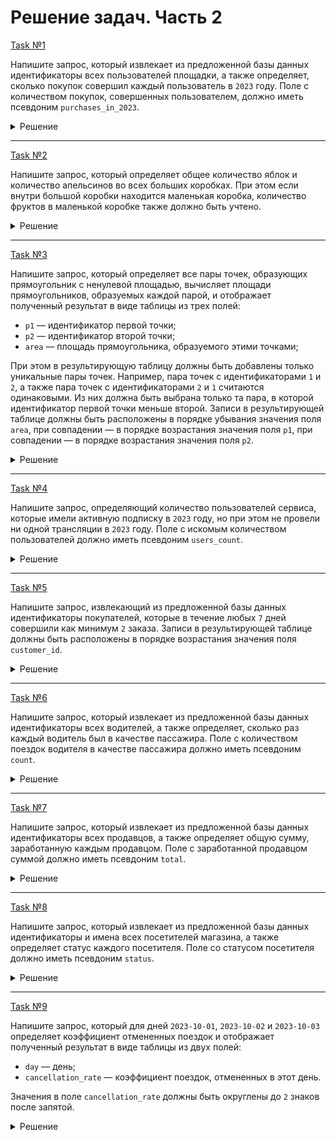 # Решение задач. Часть 2

[Task №1](https://stepik.org/lesson/1095764/step/1?unit=1106528)

Напишите запрос, который извлекает из предложенной базы данных идентификаторы всех пользователей площадки, а также определяет, сколько покупок совершил каждый пользователь в `2023` году.
Поле с количеством покупок, совершенных пользователем, должно иметь псевдоним `purchases_in_2023`.

<details>
  <summary>Решение</summary>

  ```sql
  SELECT Users.id,
         COUNT(buyer_id) AS purchases_in_2023
  FROM Users
  LEFT JOIN Orders ON Users.id = buyer_id AND YEAR(order_date) = 2023
  GROUP BY Users.id;
  ```

</details>

---

[Task №2](https://stepik.org/lesson/1095764/step/2?unit=1106528)

Напишите запрос, который определяет общее количество яблок и количество апельсинов во всех больших коробках. При этом если внутри большой коробки находится маленькая коробка, количество фруктов в маленькой коробке также должно быть учтено.

<details>
  <summary>Решение</summary>

  ```sql
  SELECT SUM(BigBoxes.apple_count + IFNULL(SmallBoxes.apple_count, 0)) AS apple_count,
         SUM(BigBoxes.orange_count + IFNULL(SmallBoxes.orange_count, 0)) AS orange_count
  FROM BigBoxes
  LEFT JOIN SmallBoxes ON small_box_id = SmallBoxes.id;
  ```

</details>

---

[Task №3](https://stepik.org/lesson/1095764/step/3?unit=1106528)

Напишите запрос, который определяет все пары точек, образующих прямоугольник с ненулевой площадью, вычисляет площади прямоугольников, образуемых каждой парой, и отображает полученный результат в виде таблицы из трех полей:

* `p1` — идентификатор первой точки;
* `p2` — идентификатор второй точки;
* `area` — площадь прямоугольника, образуемого этими точками;

При этом в результирующую таблицу должны быть добавлены только уникальные пары точек. Например, пара точек с идентификаторами `1` и `2`, а также пара точек с идентификаторами `2` и `1` считаются одинаковыми. Из них должна быть выбрана только та пара, в которой идентификатор первой точки меньше второй.
Записи в результирующей таблице должны быть расположены в порядке убывания значения поля `area`, при совпадении — в порядке возрастания значения поля `p1`, при совпадении — в порядке возрастания значения поля `p2`.

<details>
  <summary>Решение</summary>

  ```sql
  SELECT P1.id AS p1, P2.id AS p2,
         ABS((P2.x - P1.x) * (P2.y - P1.y)) AS area
  FROM Points P1
  CROSS JOIN Points P2
  WHERE P1.id < P2.id AND ABS((P2.x - P1.x) * (P2.y - P1.y)) != 0
  ORDER BY area DESC, p1, p2;
  ```

</details>

---

[Task №4](https://stepik.org/lesson/1095764/step/4?unit=1106528)

Напишите запрос, определяющий количество пользователей сервиса, которые имели активную подписку в `2023` году, но при этом не провели ни одной трансляции в `2023` году.
Поле с искомым количеством пользователей должно иметь псевдоним `users_count`.

<details>
  <summary>Решение</summary>

  ```sql
  SELECT COUNT(Subscriptions.user_id) AS users_count
  FROM Subscriptions
  LEFT JOIN Streams ON Streams.user_id = Subscriptions.user_id AND YEAR(stream_date) = 2023
  WHERE (2023 BETWEEN YEAR(start_date) AND YEAR(end_date)) AND Streams.user_id IS NULL;
  ```

</details>

---

[Task №5](https://stepik.org/lesson/1095764/step/5?unit=1106528)

Напишите запрос, извлекающий из предложенной базы данных идентификаторы покупателей, которые в течение любых `7` дней совершили как минимум `2` заказа.
Записи в результирующей таблице должны быть расположены в порядке возрастания значения поля `customer_id`.

<details>
  <summary>Решение</summary>

  ```sql
  SELECT DISTINCT O1.customer_id AS customer_id
  FROM Orders O1
  INNER JOIN Orders O2 ON O1.customer_id = O2.customer_id AND ABS(DAYOFYEAR(O1.order_date) - DAYOFYEAR(O2.order_date)) < 7
  WHERE O1.id != O2.id
  ORDER BY customer_id;
  ```

</details>

---

[Task №6](https://stepik.org/lesson/1095764/step/6?unit=1106528)

Напишите запрос, который извлекает из предложенной базы данных идентификаторы всех водителей, а также определяет, сколько раз каждый водитель был в качестве пассажира.
Поле с количеством поездок водителя в качестве пассажира должно иметь псевдоним `count`.

<details>
  <summary>Решение</summary>

  ```sql
  SELECT R1.driver_id,
         COUNT(DISTINCT R2.id) AS count
  FROM Rides R1
  LEFT JOIN Rides R2 ON R1.driver_id = R2.passenger_id
  GROUP BY R1.driver_id;
  ```

</details>

---

[Task №7](https://stepik.org/lesson/1095764/step/7?unit=1106528)

Напишите запрос, который извлекает из предложенной базы данных идентификаторы всех продавцов, а также определяет общую сумму, заработанную каждым продавцом.
Поле с заработанной продавцом суммой должно иметь псевдоним `total`.

<details>
  <summary>Решение</summary>

  ```sql
  SELECT Salespersons.id AS id, IFNULL(SUM(price), 0) AS total
  FROM Customers
  INNER JOIN Orders ON Customers.id = customer_id
  RIGHT JOIN Salespersons ON salesperson_id = Salespersons.id
  GROUP BY Salespersons.id;
  ```

</details>

---

[Task №8](https://stepik.org/lesson/1095764/step/8?unit=1106528)

Напишите запрос, который извлекает из предложенной базы данных идентификаторы и имена всех посетителей магазина, а также определяет статус каждого посетителя.
Поле со статусом посетителя должно иметь псевдоним `status`.

<details>
  <summary>Решение</summary>

  ```sql
  SELECT Members.id,
         name,
         CASE 
             WHEN COUNT(Visits.id) = 0 THEN 'Bronze'
             WHEN 100 * COUNT(visit_id) / COUNT(Visits.id) >= 80 THEN 'Diamond'
             WHEN 100 * COUNT(visit_id) / COUNT(Visits.id) BETWEEN 50 AND 79 THEN 'Gold'
             ELSE 'Silver'
         END AS status  
  FROM Members
  LEFT JOIN Visits ON Members.id = member_id
  LEFT JOIN Purchases ON Visits.id = visit_id
  GROUP BY Members.id;
  ```

</details>

---

[Task №9](https://stepik.org/lesson/1095764/step/9?unit=1106528)

Напишите запрос, который для дней `2023-10-01`, `2023-10-02` и `2023-10-03` определяет коэффициент отмененных поездок и отображает полученный результат в виде таблицы из двух полей:

* `day` — день;
* `cancellation_rate` — коэффициент поездок, отмененных в этот день.

Значения в поле `cancellation_rate` должны быть округлены до `2` знаков после запятой.

<details>
  <summary>Решение</summary>

  ```sql
  SELECT request_at AS day,
         ROUND(SUM(CASE
                      WHEN status = 'completed' THEN 0
                      ELSE 1
                   END) / COUNT(*), 2) AS cancellation_rate
  FROM Trips
  LEFT JOIN Users U1 ON client_id = U1.id
  LEFT JOIN Users U2 ON driver_id = U2.id
  WHERE request_at in ('2023-10-01', '2023-10-02', '2023-10-03')
        AND U1.banned = 'no'
        AND U2.banned = 'no'
  GROUP BY request_at;
  ```

</details>
